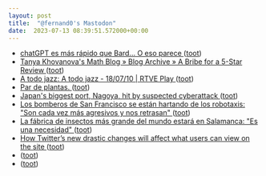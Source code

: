 ```yaml
---
layout: post
title:  "@fernand0's Mastodon"
date:  2023-07-13 08:39:51.572000+00:00
---
```

*  [chatGPT es más rápido que Bard... O eso parece ](https://mastodon.social/@fernand0/110705874801228147) ([toot](https://mastodon.social/@fernand0/110705874801228147))
*  [Tanya Khovanova's Math Blog  » Blog Archive   » A Bribe for a 5-Star Review ](https://blog.tanyakhovanova.com/2023/07/a-bribe-for-a-5-star-review) ([toot](https://mastodon.social/@fernand0/110705789811710080))
*  [A todo jazz: A todo jazz - 18/07/10 \| RTVE Play ](https://www.rtve.es/play/audios/a-todo-jazz/todo-jazz-john-coltrane-love-supreme-18-07-10/795416) ([toot](https://mastodon.social/@fernand0/110705571584522595))
*  [Par de plantas. ](https://avecesunafoto.wordpress.com/2023/07/12/par-de-plantas) ([toot](https://mastodon.social/@fernand0/110702343493733718))
*  [Japan's biggest port, Nagoya, hit by suspected cyberattack ](https://asia.nikkei.com/Business/Technology/Japan-s-biggest-port-Nagoya-hit-by-suspected-cyberattac) ([toot](https://mastodon.social/@fernand0/110702321992655931))
*  [Los bomberos de San Francisco se están hartando de los robotaxis: "Son cada vez más agresivos y nos retrasan" ](https://www.motorpasion.com/futuro-movimiento/bomberos-san-francisco-se-estan-hartando-robotaxis-cada-vez-agresivos-nos-retrasa) ([toot](https://mastodon.social/@fernand0/110702092274798168))
*  [La fábrica de insectos más grande del mundo estará en Salamanca: "Es una necesidad" ](https://www.elconfidencial.com/tecnologia/ciencia/2023-07-02/fabrica-insectos-grande-mundo-necesidad_3683862) ([toot](https://mastodon.social/@fernand0/110701788120707134))
*  [How Twitter’s new drastic changes will affect what users can view on the site ](https://www.theguardian.com/technology/2023/jul/03/how-twitter-new-changes-will-affect-users-rate-limited-limit-exceeded-restriction) ([toot](https://mastodon.social/@fernand0/110701636121452708))
*  [ ](https://masto.es/@aperalesf) ([toot](https://mastodon.social/@fernand0/110701372236527613))
*  [ ](https://masto.es/@aperalesf) ([toot](https://mastodon.social/@fernand0/110701077841487376))
